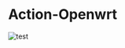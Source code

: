 # Action-Openwrt
![test](https://github.com/hyird/Action-Openwrt/workflows/Openwrt-AutoBuild/badge.svg)
